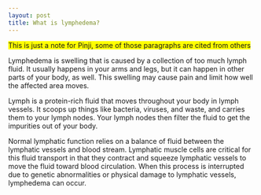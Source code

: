 ```yaml
---
layout: post
title: What is lymphedema?
---
```


<span style="background:yellow">This is just a note for Pinji, some of those paragraphs are cited from others</span>

Lymphedema is swelling that is caused by a collection of too much lymph fluid. It usually happens in your arms and legs, but it can happen in other parts of your body, as well. This swelling may cause pain and limit how well the affected area moves.

Lymph is a protein-rich fluid that moves throughout your body in lymph vessels. It scoops up things like bacteria, viruses, and waste, and carries them to your lymph nodes. Your lymph nodes then filter the fluid to get the impurities out of your body.

Normal lymphatic function relies on a balance of fluid between the lymphatic vessels and blood stream. Lymphatic muscle cells are critical for this fluid transport in that they contract and squeeze lymphatic vessels to move the fluid toward blood circulation. When this process is interrupted due to genetic abnormalities or physical damage to lymphatic vessels, lymphedema can occur.

